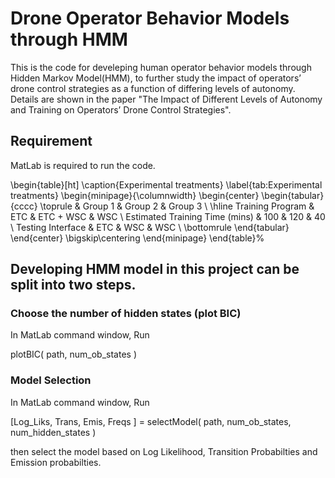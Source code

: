 # Drone Operator Behavior Models through HMM
This is the code for develeping human operator behavior models through Hidden Markov Model(HMM), to further study the impact of operators’ drone control strategies as a function of differing levels of autonomy. Details are shown in the paper "The Impact of Different Levels of Autonomy and Training on Operators’ Drone Control Strategies".

## Requirement
MatLab is required to run the code.

\begin{table}[ht]
\caption{Experimental treatments}
\label{tab:Experimental treatments}
\begin{minipage}{\columnwidth}
\begin{center}
\begin{tabular}{cccc}
  \toprule
                                    & Group 1   & Group 2   & Group 3 \\
  \hline
    Training Program                & ETC       & ETC + WSC & WSC \\
    Estimated Training Time (mins)  & 100       & 120       & 40 \\
    Testing Interface               & ETC       & WSC       & WSC \\
  \bottomrule
\end{tabular}
\end{center}
\bigskip\centering
\end{minipage}
\end{table}%

## Developing HMM model in this project can be split into two steps.
### Choose the number of hidden states (plot BIC)
In MatLab command window, Run 

plotBIC( path, num_ob_states ) 

### Model Selection
In MatLab command window, Run 

\[Log_Liks, Trans, Emis, Freqs ] = selectModel( path, num_ob_states, num_hidden_states )

then select the model based on Log Likelihood, Transition Probabilties and Emission probabilties.
